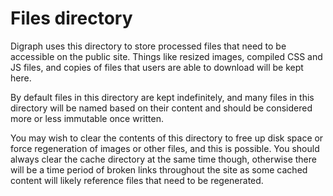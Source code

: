 # Files directory

Digraph uses this directory to store processed files that need to be accessible on the public site. Things like resized images, compiled CSS and JS files, and copies of files that users are able to download will be kept here.

By default files in this directory are kept indefinitely, and many files in this directory will be named based on their content and should be considered more or less immutable once written.

You may wish to clear the contents of this directory to free up disk space or force regeneration of images or other files, and this is possible. You should always clear the cache directory at the same time though, otherwise there will be a time period of broken links throughout the site as some cached content will likely reference files that need to be regenerated.
